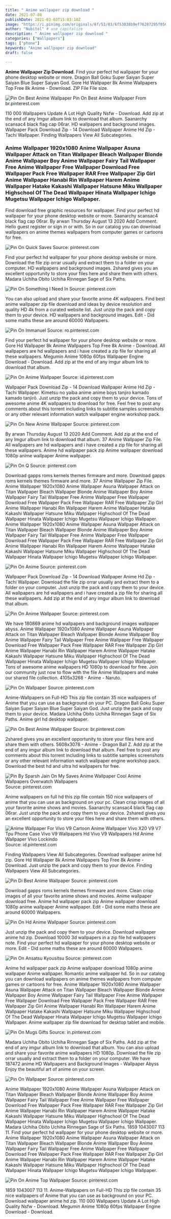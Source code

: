 ```yaml
---
title: " Anime wallpaper zip download "
date: 2021-07-08
publishDate: 2021-03-03T15:03:10Z
image: "https://i.pinimg.com/originals/6f/53/03/6f53038b9ef76287295f0565dfcdc48e.jpg"
author: "Nubitol" # use capitalize
description: " Anime wallpaper zip download "
categories: ["Wallpapers"]
tags: ["phone"]
keywords: "Anime wallpaper zip download"
draft: false

---
```



**Anime Wallpaper Zip Download**. Find your perfect hd wallpaper for your phone desktop website or more. Dragon Ball Goku Super Saiyan Super Saiyan Blue Super Saiyan God. Gore Hd Wallpaper 8k Anime Wallpapers Top Free 8k Anime - Download. ZIP File File size.

![Pin On Best Anime Wallpaper](https://i.pinimg.com/originals/5d/5f/6a/5d5f6a59f605bb020494ee56d77a5e93.jpg "Pin On Best Anime Wallpaper")
Pin On Best Anime Wallpaper From br.pinterest.com


110 000 Wallpapers Update A Lot High Quality Nsfw - Download. Add zip at the end of any Imgur album link to download that album. Saanarchy scansac4 black flag cap 06rar. HD wallpapers and background images. Wallpaper Pack Download Zip - 14 Download Wallpaper Anime Hd Zip - Tachi Wallpaper. Finding Wallpapers View All Subcategories.

### Anime Wallpaper 1920x1080 Anime Wallpaper Asuna Wallpaper Attack on Titan Wallpaper Bleach Wallpaper Blonde Anime Wallpaper Boy Anime Wallpaper Fairy Tail Wallpaper Free Anime Wallpaper Free Wallpaper Download Free Wallpaper Pack Free Wallpaper RAR Free Wallpaper Zip Girl Anime Wallpaper Hanabi Rin Wallpaper Harem Anime Wallpaper Hatake Kakashi Wallpaper Hatsune Miku Wallpaper Highschool Of The Dead Wallpaper Hinata Wallpaper Ichigo Mugetsu Wallpaper Ichigo Wallpaper.

Find download free graphic resources for wallpaper. Find your perfect hd wallpaper for your phone desktop website or more. Saanarchy scansac4 black flag cap 06rar. By arwan Thursday August 13 2020 Add Comment. Hello guest register or sign in or with. So in our catalog you can download wallpapers on anime themes wallpapers from computer games or cartoons for free.


![Pin On Quick Saves](https://i.pinimg.com/originals/af/0b/58/af0b58df740f4c344fa25532711f7c13.jpg "Pin On Quick Saves")
Source: pinterest.com

Find your perfect hd wallpaper for your phone desktop website or more. Download the file zip orrar usually and extract them to a folder on your computer. HD wallpapers and background images. 2shared gives you an excellent opportunity to store your files here and share them with others. Madara Uchiha Obito Uchiha Rinnegan Sage of Six Paths.

![Pin On Something I Need In](https://i.pinimg.com/originals/5d/4f/f1/5d4ff1bb67916dd81e39494319f404fe.jpg "Pin On Something I Need In")
Source: pinterest.com

You can also upload and share your favorite anime 4K wallpapers. Find best anime wallpaper zip file download and ideas by device resolution and quality HD 4k from a curated website list. Just unzip the pack and copy them to your device. HD wallpapers and background images. Edit - Did some maths these are around 60000 Wallpapers.

![Pin On Immanuel](https://i.pinimg.com/originals/f3/42/28/f342286dda297148fece074d1a80d001.jpg "Pin On Immanuel")
Source: ro.pinterest.com

Find your perfect hd wallpaper for your phone desktop website or more. Gore Hd Wallpaper 8k Anime Wallpapers Top Free 8k Anime - Download. All wallpapers are hd wallpapers and i have created a zip file for sharing all these wallpapers. Megumin Anime 1080p 60fps Wallpaper Engine Download - Download. Add zip at the end of any imgur album link to download that album.

![Pin On Anime Wallpaper](https://i.pinimg.com/736x/8b/2a/e1/8b2ae17f7a01a35f5d3a2050da8f7576.jpg "Pin On Anime Wallpaper")
Source: id.pinterest.com

Wallpaper Pack Download Zip - 14 Download Wallpaper Anime Hd Zip - Tachi Wallpaper. Kimetsu no yaiba anime anime boys tanjiro kamado kamado tanjirō. Just unzip the pack and copy them to your device. Tons of awesome anime 4K wallpapers to download for free. Feel free to post any comments about this torrent including links to subtitle samples screenshots or any other relevant information watch wallpaper engine workshop pack.

![Pin On New Anime Wallpaper](https://i.pinimg.com/originals/d7/69/0b/d7690b8025036e91e3cdf4c3137cb1c3.jpg "Pin On New Anime Wallpaper")
Source: pinterest.com

By arwan Thursday August 13 2020 Add Comment. Add zip at the end of any Imgur album link to download that album. 37 Anime Wallpaper Zip File. All wallpapers are hd wallpapers and i have created a zip file for sharing all these wallpapers. Anime hd wallpaper pack zip Anime wallpaper download 1080p anime wallpaper Anime wallpaper.

![Pin On Q](https://i.pinimg.com/originals/45/20/96/4520960b17b4c2a96dd28c9022894b5e.jpg "Pin On Q")
Source: pinterest.com

Download gapps roms kernels themes firmware and more. Download gapps roms kernels themes firmware and more. 37 Anime Wallpaper Zip File. Anime Wallpaper 1920x1080 Anime Wallpaper Asuna Wallpaper Attack on Titan Wallpaper Bleach Wallpaper Blonde Anime Wallpaper Boy Anime Wallpaper Fairy Tail Wallpaper Free Anime Wallpaper Free Wallpaper Download Free Wallpaper Pack Free Wallpaper RAR Free Wallpaper Zip Girl Anime Wallpaper Hanabi Rin Wallpaper Harem Anime Wallpaper Hatake Kakashi Wallpaper Hatsune Miku Wallpaper Highschool Of The Dead Wallpaper Hinata Wallpaper Ichigo Mugetsu Wallpaper Ichigo Wallpaper. Anime Wallpaper 1920x1080 Anime Wallpaper Asuna Wallpaper Attack on Titan Wallpaper Bleach Wallpaper Blonde Anime Wallpaper Boy Anime Wallpaper Fairy Tail Wallpaper Free Anime Wallpaper Free Wallpaper Download Free Wallpaper Pack Free Wallpaper RAR Free Wallpaper Zip Girl Anime Wallpaper Hanabi Rin Wallpaper Harem Anime Wallpaper Hatake Kakashi Wallpaper Hatsune Miku Wallpaper Highschool Of The Dead Wallpaper Hinata Wallpaper Ichigo Mugetsu Wallpaper Ichigo Wallpaper.

![Pin On Anime](https://i.pinimg.com/474x/a2/27/25/a22725b1df6fc77af27cc21492c88d79.jpg "Pin On Anime")
Source: pinterest.com

Wallpaper Pack Download Zip - 14 Download Wallpaper Anime Hd Zip - Tachi Wallpaper. Download the file zip orrar usually and extract them to a folder on your computer. Just unzip the pack and copy them to your device. All wallpapers are hd wallpapers and i have created a zip file for sharing all these wallpapers. Add zip at the end of any imgur album link to download that album.

![Pin On Anime Wallpaper](https://i.pinimg.com/originals/64/2f/8e/642f8ead13df41f3ec14ea34fdb29012.jpg "Pin On Anime Wallpaper")
Source: pinterest.com

We have 180869 anime hd wallpapers and background images wallpaper abyss. Anime Wallpaper 1920x1080 Anime Wallpaper Asuna Wallpaper Attack on Titan Wallpaper Bleach Wallpaper Blonde Anime Wallpaper Boy Anime Wallpaper Fairy Tail Wallpaper Free Anime Wallpaper Free Wallpaper Download Free Wallpaper Pack Free Wallpaper RAR Free Wallpaper Zip Girl Anime Wallpaper Hanabi Rin Wallpaper Harem Anime Wallpaper Hatake Kakashi Wallpaper Hatsune Miku Wallpaper Highschool Of The Dead Wallpaper Hinata Wallpaper Ichigo Mugetsu Wallpaper Ichigo Wallpaper. Tons of awesome anime wallpapers HD 1080p to download for free. Join our community just now to flow with the file Anime Wallpapers and make our shared file collection. 4105x3268 - Anime - Naruto.

![Pin On Wallpaper](https://i.pinimg.com/originals/61/8f/d7/618fd7b9b91d06874ed751eff9bd3bd9.png "Pin On Wallpaper")
Source: pinterest.com

Anime-Wallpapers on Full-HD This zip file contain 35 nice wallpapers of Anime that you can use as background on your PC. Dragon Ball Goku Super Saiyan Super Saiyan Blue Super Saiyan God. Just unzip the pack and copy them to your device. Madara Uchiha Obito Uchiha Rinnegan Sage of Six Paths. Anime girl hd desktop wallpaper.

![Pin On Best Anime Wallpaper](https://i.pinimg.com/originals/5d/5f/6a/5d5f6a59f605bb020494ee56d77a5e93.jpg "Pin On Best Anime Wallpaper")
Source: br.pinterest.com

2shared gives you an excellent opportunity to store your files here and share them with others. 5608x3078 - Anime - Dragon Ball Z. Add zip at the end of any imgur album link to download that album. Feel free to post any comments about this torrent including links to subtitle samples screenshots or any other relevant information watch wallpaper engine workshop pack. Download the best hd and ultra hd wallpapers for free.

![Pin By Sparsh Jain On My Saves Anime Wallpaper Cool Anime Wallpapers Overwatch Wallpapers](https://i.pinimg.com/originals/15/b1/ed/15b1ed4078c0074ffaa386754822b9c5.jpg "Pin By Sparsh Jain On My Saves Anime Wallpaper Cool Anime Wallpapers Overwatch Wallpapers")
Source: pinterest.com

Anime wallpapers on full hd this zip file contain 150 nice wallpapers of anime that you can use as background on your pc. Clean crisp images of all your favorite anime shows and movies. Saanarchy scansac4 black flag cap 06rar. Just unzip the pack and copy them to your device. 2shared gives you an excellent opportunity to store your files here and share them with others.

![Anime Wallpaper For Vivo V9 Cartoon Anime Wallpaper Vivo X20 V9 V7 Tpu Phone Case Vivo V9 Wallpapers Hd Vivo V9 Wallpapers Hd Anime Wallpaper Vivo Lockindo](https://i.pinimg.com/600x315/8e/98/25/8e9825e8c6c19ddb8eb71f025a97fa86.jpg "Anime Wallpaper For Vivo V9 Cartoon Anime Wallpaper Vivo X20 V9 V7 Tpu Phone Case Vivo V9 Wallpapers Hd Vivo V9 Wallpapers Hd Anime Wallpaper Vivo Lockindo")
Source: id.pinterest.com

Finding Wallpapers View All Subcategories. Download wallpaper anime hd zip. Gore Hd Wallpaper 8k Anime Wallpapers Top Free 8k Anime - Download. Just unzip the pack and copy them to your device. Finding Wallpapers View All Subcategories.

![Pin Di Best Anime Wallpaper](https://i.pinimg.com/originals/cd/43/a7/cd43a70a8332052a8437067c0ef952af.jpg "Pin Di Best Anime Wallpaper")
Source: pinterest.com

Download gapps roms kernels themes firmware and more. Clean crisp images of all your favorite anime shows and movies. Anime wallpaper download free. Anime hd wallpaper pack zip Anime wallpaper download 1080p anime wallpaper Anime wallpaper. Edit - Did some maths these are around 60000 Wallpapers.

![Pin On Hd Anime Wallpaper](https://i.pinimg.com/originals/59/4b/c9/594bc91c708657a1bc4eadd25b7d81f5.png "Pin On Hd Anime Wallpaper")
Source: pinterest.com

Just unzip the pack and copy them to your device. Download wallpaper anime hd zip. Download 10000 3d wallpapers in a zip file hd wallpapers note. Find your perfect hd wallpaper for your phone desktop website or more. Edit - Did some maths these are around 60000 Wallpapers.

![Pin On Ansatsu Kyousitsu](https://i.pinimg.com/originals/eb/0d/b7/eb0db79229192d690659c5d99e54fc7a.png "Pin On Ansatsu Kyousitsu")
Source: pinterest.com

Anime hd wallpaper pack zip Anime wallpaper download 1080p anime wallpaper Anime wallpaper. Romantic anime wallpaper hd. So in our catalog you can download wallpapers on anime themes wallpapers from computer games or cartoons for free. Anime Wallpaper 1920x1080 Anime Wallpaper Asuna Wallpaper Attack on Titan Wallpaper Bleach Wallpaper Blonde Anime Wallpaper Boy Anime Wallpaper Fairy Tail Wallpaper Free Anime Wallpaper Free Wallpaper Download Free Wallpaper Pack Free Wallpaper RAR Free Wallpaper Zip Girl Anime Wallpaper Hanabi Rin Wallpaper Harem Anime Wallpaper Hatake Kakashi Wallpaper Hatsune Miku Wallpaper Highschool Of The Dead Wallpaper Hinata Wallpaper Ichigo Mugetsu Wallpaper Ichigo Wallpaper. Anime wallpaper zip file download for desktop tablet and mobile.

![Pin On Mugs Gifts](https://i.pinimg.com/564x/74/e8/4b/74e84be7a6246f7b265f74d033ad54cb.jpg "Pin On Mugs Gifts")
Source: in.pinterest.com

Madara Uchiha Obito Uchiha Rinnegan Sage of Six Paths. Add zip at the end of any imgur album link to download that album. You can also upload and share your favorite anime wallpapers HD 1080p. Download the file zip orrar usually and extract them to a folder on your computer. We have 187472 anime HD Wallpapers and Background Images - Wallpaper Abyss Enjoy the beautiful art of anime on your screen.

![Pin On Wallpaper](https://i.pinimg.com/originals/0d/17/d9/0d17d96f0e9521950729d4cff602f07a.jpg "Pin On Wallpaper")
Source: pinterest.com

Anime Wallpaper 1920x1080 Anime Wallpaper Asuna Wallpaper Attack on Titan Wallpaper Bleach Wallpaper Blonde Anime Wallpaper Boy Anime Wallpaper Fairy Tail Wallpaper Free Anime Wallpaper Free Wallpaper Download Free Wallpaper Pack Free Wallpaper RAR Free Wallpaper Zip Girl Anime Wallpaper Hanabi Rin Wallpaper Harem Anime Wallpaper Hatake Kakashi Wallpaper Hatsune Miku Wallpaper Highschool Of The Dead Wallpaper Hinata Wallpaper Ichigo Mugetsu Wallpaper Ichigo Wallpaper. Madara Uchiha Obito Uchiha Rinnegan Sage of Six Paths. 1859 1043007 113 11. Find your perfect hd wallpaper for your phone desktop website or more. Anime Wallpaper 1920x1080 Anime Wallpaper Asuna Wallpaper Attack on Titan Wallpaper Bleach Wallpaper Blonde Anime Wallpaper Boy Anime Wallpaper Fairy Tail Wallpaper Free Anime Wallpaper Free Wallpaper Download Free Wallpaper Pack Free Wallpaper RAR Free Wallpaper Zip Girl Anime Wallpaper Hanabi Rin Wallpaper Harem Anime Wallpaper Hatake Kakashi Wallpaper Hatsune Miku Wallpaper Highschool Of The Dead Wallpaper Hinata Wallpaper Ichigo Mugetsu Wallpaper Ichigo Wallpaper.

![Pin On Anime Top Wallpaper](https://i.pinimg.com/originals/6f/53/03/6f53038b9ef76287295f0565dfcdc48e.jpg "Pin On Anime Top Wallpaper")
Source: pinterest.com

1859 1043007 113 11. Anime-Wallpapers on Full-HD This zip file contain 35 nice wallpapers of Anime that you can use as background on your PC. Download wallpaper anime hd zip. 110 000 Wallpapers Update A Lot High Quality Nsfw - Download. Megumin Anime 1080p 60fps Wallpaper Engine Download - Download.

